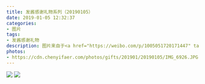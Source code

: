 ```yaml
---
title: 发酱感谢礼物系列（20190105）
date: 2019-01-05 12:32:37
categories:
- 图片
tags:
- 发酱感谢礼物
description: 图片来自于<a href="https://weibo.com/p/1005051720171447" target="_blank">quanmmmmm</a><br/>“谢谢没有留名的水友送的神仙水，这个蛮好用的哎，女孩子应该都熟。哎，话说你们还是留个ID嘛～ ” ​ ​  ​​​ ​​​ ​​​ ​​​
photos: 
- https://cdn.chenyifaer.com/photos/gifts/201901/20190105/IMG_6926.JPG
---
```


![](https://cdn.chenyifaer.com/photos/gifts/201901/20190105/IMG_6927.JPG)
![](https://cdn.chenyifaer.com/photos/gifts/201901/20190105/IMG_6928.JPG)
